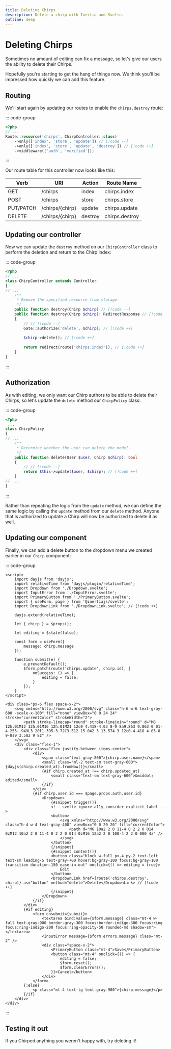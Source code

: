 ```yaml
---
title: Deleting Chirps
description: Delete a chirp with Inertia and Svelte.
outline: deep
---
```


# Deleting Chirps

Sometimes no amount of editing can fix a message, so let's give our users the ability to delete their Chirps.

Hopefully you're starting to get the hang of things now. We think you'll be impressed how quickly we can add this feature.

## Routing

We'll start again by updating our routes to enable the `chirps.destroy` route:

::: code-group
```php [routes/web.php]
<?php
// ...
Route::resource('chirps', ChirpController::class)
    ->only(['index', 'store', 'update']) // [!code --]
    ->only(['index', 'store', 'update', 'destroy']) // [!code ++]
    ->middleware(['auth', 'verified']);
```
:::

Our route table for this controller now looks like this:

| Verb      | URI             | Action  | Route Name     |
|-----------|-----------------|---------|----------------|
|       GET |         /chirps |   index |   chirps.index |
|      POST |         /chirps |   store |   chirps.store |
| PUT/PATCH | /chirps/{chirp} | update  | chirps.update  |
| DELETE    | /chirps/{chirp} | destroy | chirps.destroy |

## Updating our controller

Now we can update the `destroy` method on our `ChirpController` class to perform the deletion and return to the Chirp index:

::: code-group
```php [app/Http/Controllers/ChirpController.php]
<?php
// ...
class ChirpController extends Controller
{
// ...
    /**
     * Remove the specified resource from storage.
     */
    public function destroy(Chirp $chirp) // [!code --]
    public function destroy(Chirp $chirp): RedirectResponse // [!code ++]
    {
        // // [!code --]
        Gate::authorize('delete', $chirp); // [!code ++]
 
        $chirp->delete(); // [!code ++]
 
        return redirect(route('chirps.index')); // [!code ++]
    }
}
```
:::

## Authorization

As with editing, we only want our Chirp authors to be able to delete their Chirps, so let's update the `delete` method our `ChirpPolicy` class:

::: code-group
```php [app/Policies/ChirpPolicy.php]
<?php
 ...
class ChirpPolicy
{
// ...
    /**
     * Determine whether the user can delete the model.
     */
    public function delete(User $user, Chirp $chirp): bool
    {
        // // [!code --]
        return $this->update($user, $chirp); // [!code ++]
    }
// ...
}
```
:::

Rather than repeating the logic from the `update` method, we can define the same logic by calling the `update` method from our `delete` method. Anyone that is authorized to update a Chirp will now be authorized to delete it as well.

## Updating our component

Finally, we can add a delete button to the dropdown menu we created earlier in our `Chirp` component:

::: code-group
```svelte [resources/js/Components/Chirp.svelte]
<script>
    import dayjs from 'dayjs';
    import relativeTime from 'dayjs/plugin/relativeTime';
    import Dropdown from './Dropdown.svelte';
    import InputError from './InputError.svelte';
    import PrimaryButton from './PrimaryButton.svelte';
    import { useForm, page } from '@inertiajs/svelte';
    import DropdownLink from './DropdownLink.svelte'; // [!code ++]
    
    dayjs.extend(relativeTime);

    let { chirp } = $props();

    let editing = $state(false);

    const form = useForm({
        message: chirp.message
    });

    function submit(e) {
        e.preventDefault();
        $form.patch(route('chirps.update', chirp.id), {
            onSuccess: () => {
                editing = false;
            }
        });
    }
</script>

<div class="px-6 flex space-x-2">
    <svg xmlns="http://www.w3.org/2000/svg" class="h-6 w-6 text-gray-600 -scale-x-100" fill="none" viewBox="0 0 24 24" stroke="currentColor" strokeWidth="2">
        <path stroke-linecap="round" stroke-linejoin="round" d="M8 12h.01M12 12h.01M16 12h.01M21 12c0 4.418-4.03 8-9 8a9.863 9.863 0 01-4.255-.949L3 20l1.395-3.72C3.512 15.042 3 13.574 3 12c0-4.418 4.03-8 9-8s9 3.582 9 8z" />
    </svg>
    <div class="flex-1">
        <div class="flex justify-between items-center">
            <div>
                <span class="text-gray-800">{chirp.user.name}</span>
                <small class="ml-2 text-sm text-gray-600">{dayjs(chirp.created_at).fromNow()}</small>
                {#if chirp.created_at !== chirp.updated_at}
                    <small class="text-sm text-gray-600">&middot; edited</small>
                {/if}
            </div>
            {#if chirp.user.id === $page.props.auth.user.id}
                <Dropdown>
                    {#snippet trigger()}
                    <!-- svelte-ignore a11y_consider_explicit_label -->
                    <button>
                        <svg xmlns="http://www.w3.org/2000/svg" class="h-4 w-4 text-gray-400" viewBox="0 0 20 20" fill="currentColor">
                            <path d="M6 10a2 2 0 11-4 0 2 2 0 014 0zM12 10a2 2 0 11-4 0 2 2 0 014 0zM16 12a2 2 0 100-4 2 2 0 000 4z" />
                        </svg>
                    </button>
                    {/snippet}
                    {#snippet content()}
                    <button class="block w-full px-4 py-2 text-left text-sm leading-5 text-gray-700 hover:bg-gray-100 focus:bg-gray-100 transition duration-150 ease-in-out" onclick={() => editing = true}>
                        Edit
                    </button>
                    <DropdownLink href={route('chirps.destroy', chirp)} as="button" method="delete">Delete</DropdownLink> // [!code ++]
                    {/snippet}
                </Dropdown>
            {/if}
        </div>
        {#if editing}
            <form onsubmit={submit}>
                <textarea bind:value={$form.message} class="mt-4 w-full text-gray-900 border-gray-300 focus:border-indigo-300 focus:ring focus:ring-indigo-200 focus:ring-opacity-50 rounded-md shadow-sm"></textarea>
                <InputError message={$form.errors.message} class="mt-2" />
                <div class="space-x-2">
                    <PrimaryButton class="mt-4">Save</PrimaryButton>
                    <button class="mt-4" onclick={() => {
                        editing = false;
                        $form.reset();
                        $form.clearErrors();
                    }}>Cancel</button>
                </div>
            </form>
        {:else}
            <p class="mt-4 text-lg text-gray-900">{chirp.message}</p>
        {/if}
    </div>
</div>
```
:::

## Testing it out

If you Chirped anything you weren't happy with, try deleting it!